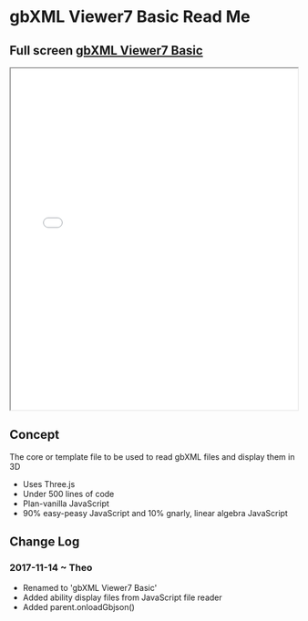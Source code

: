<span style=display:none; >[You are now in a GitHub source code view - click this link to view Read Me file as a web page]( http://www.ladybug.tools/spider/read-gbxml/gbxml-viewer/r7/index.html#gbxml-viewer-01-basic/README.md "View file as a web page." ) </span>



# gbXML Viewer7 Basic Read Me

## Full screen [gbXML Viewer7 Basic]( http://www.ladybug.tools/spider/read-gbxml/gbxml-viewer/r7/gbxml-viewer7-01-basic/gbxml-viewer7-basic.html )


<iframe class=iframeReadMe src=./gbxml-viewer7-01-basic/gbxml-viewer7-basic.html width=100% height=600px;  >Iframes are not displayed on github.com</iframe>


## Concept

The core or template file to be used to read gbXML files and display them in 3D

* Uses Three.js
* Under 500 lines of code
* Plan-vanilla JavaScript
* 90% easy-peasy JavaScript and 10% gnarly, linear algebra JavaScript


## Change Log

### 2017-11-14 ~ Theo

* Renamed to 'gbXML Viewer7 Basic'
* Added ability display files from JavaScript file reader
* Added parent.onloadGbjson()
